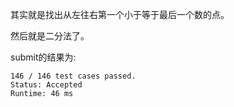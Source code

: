 其实就是找出从左往右第一个小于等于最后一个数的点。

然后就是二分法了。

submit的结果为:
```
146 / 146 test cases passed.
Status: Accepted
Runtime: 46 ms
```
